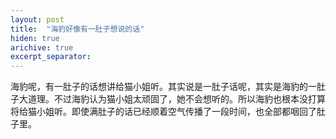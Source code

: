 ```yaml
---
layout: post
title:  "海豹好像有一肚子想说的话"
hiden: true
arichive: true
excerpt_separator: 
---
```


海豹呢，有一肚子的话想讲给猫小姐听。其实说是一肚子话呢，其实是海豹的一肚子大道理。不过海豹认为猫小姐太顽固了，她不会想听的。所以海豹也根本没打算将给猫小姐听。即使满肚子的话已经顺着空气传播了一段时间，也全部都咽回了肚子里。

<!-- 海豹想呀，其实生活还是很美好的，如果今天的生活，哪怕有一点点是当初祈求过想要获得的，或者有丝毫感到幸福的时刻，那就要珍惜，珍惜感到幸福的瞬间。当然生活还是有很多不如意的，也有各种想要改变的东西，可是埋怨真的解决不了问题诶。尝试过了，值得肯定；没有期望的结果，那也没有办法。纵然千般万般无奈、生气，那生活还是要继续的呢，冷静下来，想想怎么解决问题，怎么让自己在这样的条件下获得最高的收益，这才是该做的嘛。陪猫小姐抱怨，海豹当然会做，可是海豹更希望猫小姐能够少些抱怨，少些不开心，先把问题解决了，而不是把期望放在别人身上，希望别人改变，自己没有想过万一事情解决不了，那该怎么办。

海豹还是很羡慕猫小姐的生活，毕竟身处的校园这么美，能自由选课，离家也近……这真的是很幸福的事了。不过大家都不会知足的嘛，海豹也知道的，想要自己更好，希望每件事都诚心如， -->